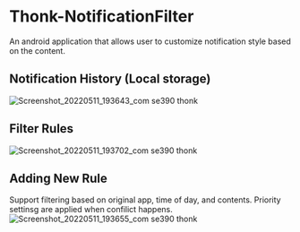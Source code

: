 # Thonk-NotificationFilter

An android application that allows user to customize notification style based on the content.

## Notification History (Local storage)
![Screenshot_20220511_193643_com se390 thonk](https://user-images.githubusercontent.com/34972351/167964671-c3689518-41c0-4fe1-ae3c-23ed575de3de.jpg)

## Filter Rules
![Screenshot_20220511_193702_com se390 thonk](https://user-images.githubusercontent.com/34972351/167964684-ee5585e9-bce8-4657-9b69-7e4f3336724a.jpg)

## Adding New Rule
Support filtering based on original app, time of day, and contents. Priority settinsg are applied when confilict happens. 
![Screenshot_20220511_193655_com se390 thonk](https://user-images.githubusercontent.com/34972351/167964691-dd7fa417-d3a8-4c64-842a-1abc53b51b98.jpg)
